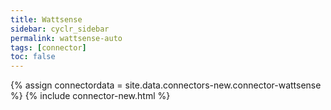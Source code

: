 ```yaml
---
title: Wattsense
sidebar: cyclr_sidebar
permalink: wattsense-auto
tags: [connector]
toc: false
---
```

{% assign connectordata = site.data.connectors-new.connector-wattsense %}
{% include connector-new.html %}	